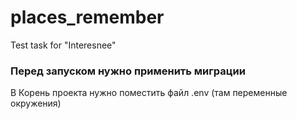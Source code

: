 # places_remember
Test task for "Interesnee"
### Перед запуском нужно применить миграции
В Корень проекта нужно поместить файл .env (там переменные окружения)
